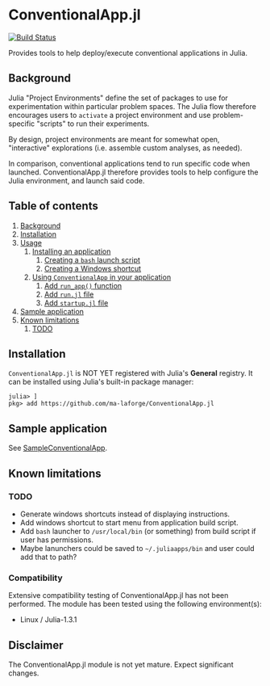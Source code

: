 <!-- Reference-style links to make tables & lists more readable -->
[SampleConventionalApp]: <https://github.com/ma-laforge/SampleConventionalApp.jl>


# ConventionalApp.jl

[![Build Status](https://travis-ci.org/ma-laforge/ConventionalApp.jl.svg?branch=main)](https://travis-ci.org/ma-laforge/ConventionalApp.jl)

Provides tools to help deploy/execute conventional applications in Julia.

<a name="Background"></a>
## Background
Julia "Project Environments" define the set of packages to use for experimentation within particular problem spaces. The Julia flow therefore encourages users to `activate` a project environment and use problem-specific "scripts" to run their experiments.

By design, project environments are meant for somewhat open, "interactive" explorations (i.e. assemble custom analyses, as needed).

In comparison, conventional applications tend to run specific code when launched. ConventionalApp.jl therefore provides tools to help configure the Julia environment, and launch said code.

## Table of contents

 1. [Background](#Background)
 1. [Installation](#Installation)
 1. [Usage](doc/usage.md)
    1. [Installing an application](doc/usage.md#Installing_Application)
       1. [Creating a `bash` launch script](doc/usage.md#Installing_bashscript)
       1. [Creating a Windows shortcut](doc/usage.md#Installing_winshortcut)
    1. [Using `ConventionalApp` in your application](doc/usage.md#Using_ConventionalApp)
       1. [Add `run_app()` function](doc/usage.md#add_run_app)
       1. [Add `run.jl` file](doc/usage.md#add_run_jl)
       1. [Add `startup.jl` file](doc/usage.md#add_startup_jl)
 1. [Sample application](#SampleApplication)
 1. [Known limitations](#KnownLimitations)
    1. [TODO](#TODO)

<a name="Installation"></a>
## Installation

`ConventionalApp.jl` is NOT YET registered with Julia's **General** registry.
It can be installed using Julia's built-in package manager:

```julia-repl
julia> ]
pkg> add https://github.com/ma-laforge/ConventionalApp.jl
```

<a name="SampleApplication"></a>
## Sample application
See [SampleConventionalApp].

<a name="KnownLimitations"></a>
## Known limitations

<a name="TODO"></a>
### TODO

 - Generate windows shortcuts instead of displaying instructions.
 - Add windows shortcut to start menu from application build script.
 - Add `bash` launcher to `/usr/local/bin` (or something) from build script if user has permissions.
 - Maybe lanunchers could be saved to `~/.juliaapps/bin` and user could add that to path?

### Compatibility

Extensive compatibility testing of ConventionalApp.jl has not been performed.  The module has been tested using the following environment(s):

 - Linux / Julia-1.3.1

## Disclaimer

The ConventionalApp.jl module is not yet mature.  Expect significant changes.
